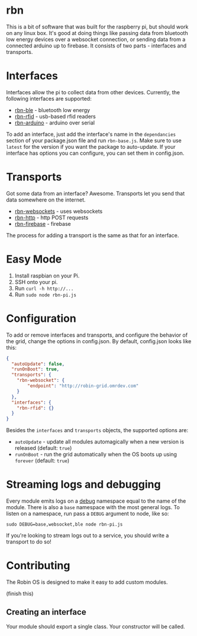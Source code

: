 rbn
==========

This is a bit of software that was built for the raspberry pi, but should work on any linux box. It's good at doing things like passing data from bluetooth low energy devices over a websocket connection, or sending data from a connected arduino up to firebase. It consists of two parts - interfaces and transports.

Interfaces
===

Interfaces allow the pi to collect data from other devices. Currently, the following interfaces are supported:

* [rbn-ble](http://github.com/robinpowered/rbn-ble) - bluetooth low energy
* [rbn-rfid](http://github.com/robinpowered/rbn-rfid) - usb-based rfid readers
* [rbn-arduino](http://github.com/robinpowered/rbn-arduino) - arduino over serial

To add an interface, just add the interface's name in the `dependancies` section of your package.json file and run `rbn-base.js`. Make sure to use `latest` for the version if you want the package to auto-update. If your interface has options you can configure, you can set them in config.json.

Transports
===

Got some data from an interface? Awesome. Transports let you send that data somewhere on the internet.

* [rbn-websockets](http://github.com/robinpowered/rbn-websockets) - uses websockets
* [rbn-http](http://github.com/robinpowered/rbn-http) - http POST requests
* [rbn-firebase](http://github.com/robinpowered/rbn-firebase) - firebase

The process for adding a transport is the same as that for an interface.

Easy Mode
===

1. Install raspbian on your Pi.
2. SSH onto your pi.
3. Run `curl -h http://...`
4. Run `sudo node rbn-pi.js`

Configuration
===

To add or remove interfaces and transports, and configure the behavior of the grid, change the options in config.json. By default, config.json looks like this:

``` json
{
  "autoUpdate": false,
  "runOnBoot": true,
  "transports": {
    "rbn-websocket": {
        "endpoint": "http://robin-grid.omrdev.com"
    }
  },
  "interfaces": {
    "rbn-rfid": {}
  }
}

```

Besides the `interfaces` and `transports` objects, the supported options are:

* `autoUpdate` - update all modules automagically when a new version is released (default: `true`)
* `runOnBoot` - run the grid automatically when the OS boots up using `forever` (default: `true`)

Streaming logs and debugging
===

Every module emits logs on a [debug](github.com/visionmedia/debug) namespace equal to the name of the module. There is also a `base` namespace with the most general logs. To listen on a namespace, run pass a `DEBUG` argument to node, like so:

`sudo DEBUG=base,websocket,ble node rbn-pi.js`

If you're looking to stream logs out to a service, you should write a transport to do so!

Contributing
===

The Robin OS is designed to make it easy to add custom modules.

(finish this)

Creating an interface
---

Your module should export a single class. Your constructor will be called.

